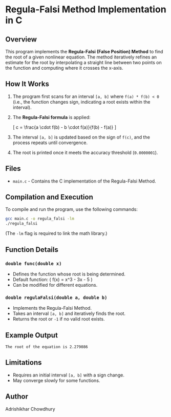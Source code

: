 # Regula-Falsi Method Implementation in C

## Overview
This program implements the **Regula-Falsi (False Position) Method** to find the root of a given nonlinear equation. The method iteratively refines an estimate for the root by interpolating a straight line between two points on the function and computing where it crosses the x-axis.

## How It Works
1. The program first scans for an interval `[a, b]` where `f(a) * f(b) < 0` (i.e., the function changes sign, indicating a root exists within the interval).
2. The **Regula-Falsi formula** is applied:
   
   \[
   c = \frac{a \cdot f(b) - b \cdot f(a)}{f(b) - f(a)}
   \]
   
3. The interval `[a, b]` is updated based on the sign of `f(c)`, and the process repeats until convergence.
4. The root is printed once it meets the accuracy threshold (`0.0000001`).

## Files
- `main.c` - Contains the C implementation of the Regula-Falsi Method.

## Compilation and Execution
To compile and run the program, use the following commands:

```sh
gcc main.c -o regula_falsi -lm
./regula_falsi
```
(The `-lm` flag is required to link the math library.)

## Function Details
### `double func(double x)`
- Defines the function whose root is being determined.
- Default function: \( f(x) = x^3 - 3x - 5 \)
- Can be modified for different equations.

### `double regulaFalsi(double a, double b)`
- Implements the Regula-Falsi Method.
- Takes an interval `[a, b]` and iteratively finds the root.
- Returns the root or `-1` if no valid root exists.

## Example Output
```
The root of the equation is 2.279086
```

## Limitations
- Requires an initial interval `[a, b]` with a sign change.
- May converge slowly for some functions.

## Author
Adrishikhar Chowdhury